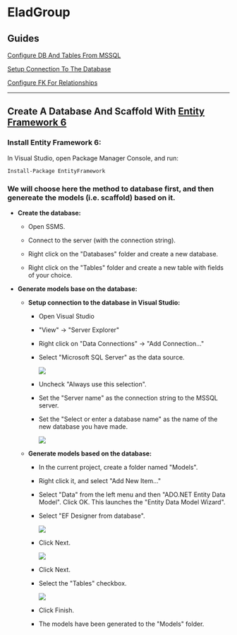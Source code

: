 ﻿# EladGroup

## Guides

[Configure DB And Tables From MSSQL](https://www.youtube.com/watch?v=JC98Me_BKsw)

[Setup Connection To The Database](https://www.youtube.com/watch?v=yBsl84hDtUg)

[Configure FK For Relationships](https://www.youtube.com/watch?v=-q4HT-od9ds)

---

## Create A Database And Scaffold With [Entity Framework 6](https://learn.microsoft.com/en-us/ef/ef6/get-started?source=recommendations)

### Install Entity Framework 6:

  In Visual Studio, open Package Manager Console, and run:
  ```
  Install-Package EntityFramework
  ```

### We will choose here the method to database first, and then genereate the models (i.e. scaffold) based on it.

- **Create the database:**

  - Open SSMS.

  - Connect to the server (with the connection string).

  - Right click on the "Databases" folder and create a new database.

  - Right click on the "Tables" folder and create a new table with fields of your choice.

- **Generate models base on the database:**

  - **Setup connection to the database in Visual Studio:**

    - Open Visual Studio

    - "View" -> "Server Explorer"

    - Right click on "Data Connections" -> "Add Connection…"

    - Select "Microsoft SQL Server" as the data source.

      ![](https://learn.microsoft.com/en-us/ef/ef6/media/selectdatasource.png)

    - Uncheck "Always use this selection".

    - Set the "Server name" as the connection string to the MSSQL server.

    - Set the "Select or enter a database name" as the name of the new database you have made.

      ![](https://learn.microsoft.com/en-us/ef/ef6/media/sqlexpressconnectiondf.png)    

  - **Generate models based on the database:**

    - In the current project, create a folder named "Models".

    - Right click it, and select "Add New Item…"

    - Select "Data" from the left menu and then "ADO.NET Entity Data Model". Click OK. This launches the "Entity Data Model Wizard".

    - Select "EF Designer from database".

      ![](https://learn.microsoft.com/en-us/ef/ef6/media/wizardstep1.png)

    - Click Next.

      ![](https://learn.microsoft.com/en-us/ef/ef6/media/wizardstep2.png)      

    - Click Next.

    - Select the "Tables" checkbox.
 
      ![](https://learn.microsoft.com/en-us/ef/ef6/media/wizardstep3.png)

    - Click Finish.

    - The models have been generated to the "Models" folder.

    